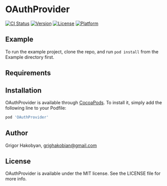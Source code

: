 # OAuthProvider

[![CI Status](https://img.shields.io/travis/grighakobian/OAuthProvider.svg?style=flat)](https://travis-ci.org/grighakobian/OAuthProvider)
[![Version](https://img.shields.io/cocoapods/v/OAuthProvider.svg?style=flat)](https://cocoapods.org/pods/OAuthProvider)
[![License](https://img.shields.io/cocoapods/l/OAuthProvider.svg?style=flat)](https://cocoapods.org/pods/OAuthProvider)
[![Platform](https://img.shields.io/cocoapods/p/OAuthProvider.svg?style=flat)](https://cocoapods.org/pods/OAuthProvider)

## Example

To run the example project, clone the repo, and run `pod install` from the Example directory first.

## Requirements

## Installation

OAuthProvider is available through [CocoaPods](https://cocoapods.org). To install
it, simply add the following line to your Podfile:

```ruby
pod 'OAuthProvider'
```

## Author

Grigor Hakobyan, grighakobian@gmail.com

## License

OAuthProvider is available under the MIT license. See the LICENSE file for more info.
